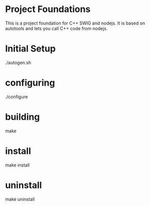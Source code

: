 # Project Foundations

This is a project foundation for C++ SWIG and nodejs. It is based on autotools and lets you call C++ code from nodejs.

# Initial Setup

./autogen.sh

# configuring

./configure

# building

make

# install

make install

# uninstall

make uninstall
